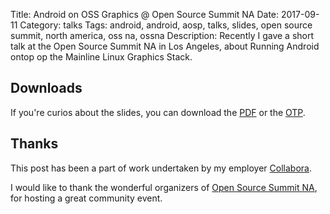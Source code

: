 Title: Android on OSS Graphics @ Open Source Summit NA
Date: 2017-09-11
Category: talks
Tags: android, android, aosp, talks, slides, open source summit, north america, oss na, ossna
Description: Recently I gave a short talk at the Open Source Summit NA in Los Angeles, about Running Android ontop op the Mainline Linux Graphics Stack.

## Downloads
If you're curios about the slides, you can download the [PDF](/files/2017-09-11/oss_na_2017_android_oss_graphics.pdf) or
the [OTP](/files/2017-09-11/oss_na_2017_android_oss_graphics.otp).


## Thanks

This post has been a part of work undertaken by my employer [Collabora](http://www.collabora.com).

I would like to thank the wonderful organizers of [Open Source Summit NA](https://ossna2017.sched.com/),
for hosting a great community event.
